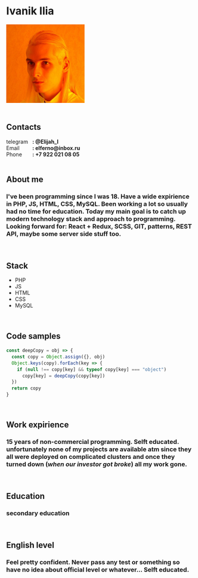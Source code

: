 # Ivanik Ilia

<img src="avatar.jpg" alt="avatar" width="210" style="margin-bottom: 20px;"/>

## Contacts

<div style='display: grid; grid-template-columns: 70px 1fr;'>
  <div>telegram</div><b>: @Elijah_I</b>
  <div>Email</div><b>: elferno@inbox.ru</b>
  <div>Phone</div><b>: +7 922 021 08 05</b>
</div>

<br />

## About me
### I've been programming since I was 18. Have a wide expirience in PHP, JS, HTML, CSS, MySQL. Been working a lot so usually had no time for education. Today my main goal is to catch up modern technology stack and approach to programming. Looking forward for: React + Redux, SCSS, GIT, patterns, REST API, maybe some server side stuff too.

<br />

## Stack
* PHP
* JS
* HTML
* CSS
* MySQL

<br />

## Code samples

```javascript
const deepCopy = obj => {
  const copy = Object.assign({}, obj)
  Object.keys(copy).forEach(key => {
    if (null !== copy[key] && typeof copy[key] === "object")
      copy[key] = deepCopy(copy[key])
  })
  return copy
}
```

<br />

## Work expirience
### 15 years of non-commercial programming. Selft educated. unfortunately none of my projects are available atm since they all were deployed on complicated clusters and once they turned down (_when our investor got broke_) all my work gone.

<br />

## Education
### secondary education

<br />

## English level
### Feel pretty confident. Never pass any test or something so have no idea about official level or whatever... Selft educated.